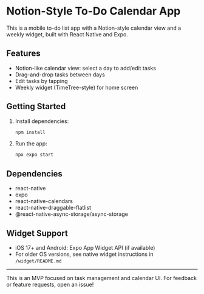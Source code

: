 # Notion-Style To-Do Calendar App

This is a mobile to-do list app with a Notion-style calendar view and a weekly widget, built with React Native and Expo.

## Features
- Notion-like calendar view: select a day to add/edit tasks
- Drag-and-drop tasks between days
- Edit tasks by tapping
- Weekly widget (TimeTree-style) for home screen

## Getting Started
1. Install dependencies:
   ```bash
   npm install
   ```
2. Run the app:
   ```bash
   npx expo start
   ```

## Dependencies
- react-native
- expo
- react-native-calendars
- react-native-draggable-flatlist
- @react-native-async-storage/async-storage

## Widget Support
- iOS 17+ and Android: Expo App Widget API (if available)
- For older OS versions, see native widget instructions in `/widget/README.md`

---

This is an MVP focused on task management and calendar UI. For feedback or feature requests, open an issue!
